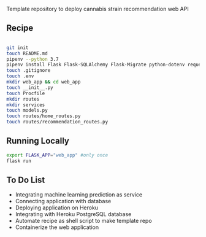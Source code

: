 Template repository to deploy cannabis strain recommendation web API 

## Recipe

```bash

git init
touch README.md
pipenv --python 3.7
pipenv install Flask Flask-SQLAlchemy Flask-Migrate python-dotenv requests bs4 gunicorn psycopg2-binary
touch .gitignore
touch .env
mkdir web_app && cd web_app
touch __init__.py
touch Procfile
mkdir routes
mkdir services
touch models.py
touch routes/home_routes.py
touch routes/recommendation_routes.py

```

## Running Locally

```bash
export FLASK_APP="web_app" #only once
flask run

```

## To Do List

* Integrating machine learning prediction as service
* Connecting application with database
* Deploying application on Heroku
* Integrating with Heroku PostgreSQL database
* Automate recipe as shell script to make template repo
* Containerize the web application